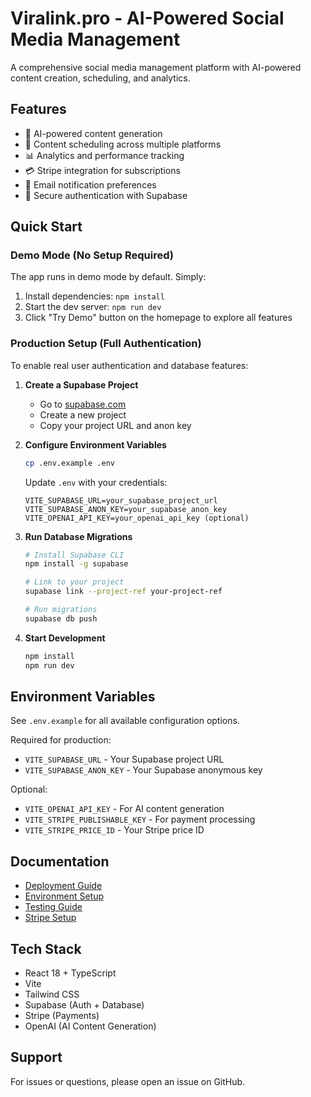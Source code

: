 # Viralink.pro - AI-Powered Social Media Management

A comprehensive social media management platform with AI-powered content creation, scheduling, and analytics.

## Features

- 🤖 AI-powered content generation
- 📅 Content scheduling across multiple platforms
- 📊 Analytics and performance tracking
- 💳 Stripe integration for subscriptions
- 📧 Email notification preferences
- 🔐 Secure authentication with Supabase

## Quick Start

### Demo Mode (No Setup Required)

The app runs in demo mode by default. Simply:

1. Install dependencies: `npm install`
2. Start the dev server: `npm run dev`
3. Click "Try Demo" button on the homepage to explore all features

### Production Setup (Full Authentication)

To enable real user authentication and database features:

1. **Create a Supabase Project**
   - Go to [supabase.com](https://supabase.com)
   - Create a new project
   - Copy your project URL and anon key

2. **Configure Environment Variables**
   ```bash
   cp .env.example .env
   ```
   
   Update `.env` with your credentials:
   ```
   VITE_SUPABASE_URL=your_supabase_project_url
   VITE_SUPABASE_ANON_KEY=your_supabase_anon_key
   VITE_OPENAI_API_KEY=your_openai_api_key (optional)
   ```

3. **Run Database Migrations**
   ```bash
   # Install Supabase CLI
   npm install -g supabase
   
   # Link to your project
   supabase link --project-ref your-project-ref
   
   # Run migrations
   supabase db push
   ```

4. **Start Development**
   ```bash
   npm install
   npm run dev
   ```

## Environment Variables

See `.env.example` for all available configuration options.

Required for production:
- `VITE_SUPABASE_URL` - Your Supabase project URL
- `VITE_SUPABASE_ANON_KEY` - Your Supabase anonymous key

Optional:
- `VITE_OPENAI_API_KEY` - For AI content generation
- `VITE_STRIPE_PUBLISHABLE_KEY` - For payment processing
- `VITE_STRIPE_PRICE_ID` - Your Stripe price ID

## Documentation

- [Deployment Guide](./DEPLOYMENT_GUIDE.md)
- [Environment Setup](./ENV_SETUP_GUIDE.md)
- [Testing Guide](./TESTING_GUIDE.md)
- [Stripe Setup](./STRIPE_SETUP.md)

## Tech Stack

- React 18 + TypeScript
- Vite
- Tailwind CSS
- Supabase (Auth + Database)
- Stripe (Payments)
- OpenAI (AI Content Generation)

## Support

For issues or questions, please open an issue on GitHub.
